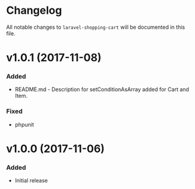 # Changelog

All notable changes to `laravel-shopping-cart` will be documented in this file.

# v1.0.1 (2017-11-08)

### Added
- README.md - Description for setConditionAsArray added for Cart and Item.

### Fixed
- phpunit

# v1.0.0 (2017-11-06)

### Added
- Initial release


